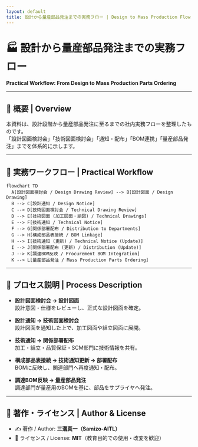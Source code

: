 ```yaml
---
layout: default
title: 設計から量産部品発注までの実務フロー | Design to Mass Production Flow
---
```


# 🏭 設計から量産部品発注までの実務フロー  
**Practical Workflow: From Design to Mass Production Parts Ordering**

---

## 📘 概要 | Overview
本資料は、設計段階から量産部品発注に至るまでの社内実務フローを整理したものです。  
「設計図面検討会」「技術図面検討会」「通知・配布」「BOM連携」「量産部品発注」までを体系的に示します。  

---

## 🔁 実務ワークフロー | Practical Workflow

```mermaid
flowchart TD
  A[設計図面検討会 / Design Drawing Review] --> B[設計図面 / Design Drawing]
  B --> C[設計通知 / Design Notice]
  C --> D[技術図面検討会 / Technical Drawing Review]
  D --> E[技術図面 (加工図面・組図) / Technical Drawings]
  E --> F[技術通知 / Technical Notice]
  F --> G[関係部署配布 / Distribution to Departments]
  G --> H[構成部品表接続 / BOM Linkage]
  H --> I[技術通知 (更新) / Technical Notice (Update)]
  I --> J[関係部署配布 (更新) / Distribution (Update)]
  J --> K[調達BOM反映 / Procurement BOM Integration]
  K --> L[量産部品発注 / Mass Production Parts Ordering]
```

---

## 📂 プロセス説明 | Process Description

- **設計図面検討会 → 設計図面**  
  設計意図・仕様をレビューし、正式な設計図面を確定。  

- **設計通知 → 技術図面検討会**  
  設計図面を通知した上で、加工図面や組立図面に展開。  

- **技術通知 → 関係部署配布**  
  加工・組立・品質保証・SCM部門に技術情報を共有。  

- **構成部品表接続 → 技術通知更新 → 部署配布**  
  BOMに反映し、関連部門へ再度通知・配布。  

- **調達BOM反映 → 量産部品発注**  
  調達部門が量産用のBOMを基に、部品をサプライヤへ発注。  

---

## 👤 著作・ライセンス | Author & License
- ✍️ 著作 / Author: **三溝真一（Samizo-AITL）**  
- 📜 ライセンス / License: **MIT**（教育目的での使用・改変を歓迎）  
